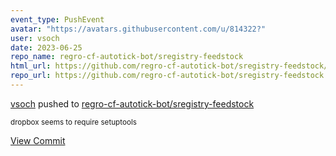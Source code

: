 ```yaml
---
event_type: PushEvent
avatar: "https://avatars.githubusercontent.com/u/814322?"
user: vsoch
date: 2023-06-25
repo_name: regro-cf-autotick-bot/sregistry-feedstock
html_url: https://github.com/regro-cf-autotick-bot/sregistry-feedstock/commit/93532904ef9aee8c5494f11f718e7cb45611bb17
repo_url: https://github.com/regro-cf-autotick-bot/sregistry-feedstock
---
```


<a href='https://github.com/vsoch' target='_blank'>vsoch</a> pushed to <a href='https://github.com/regro-cf-autotick-bot/sregistry-feedstock' target='_blank'>regro-cf-autotick-bot/sregistry-feedstock</a>

<small>dropbox seems to require setuptools</small>

<a href='https://github.com/regro-cf-autotick-bot/sregistry-feedstock/commit/93532904ef9aee8c5494f11f718e7cb45611bb17' target='_blank'>View Commit</a>